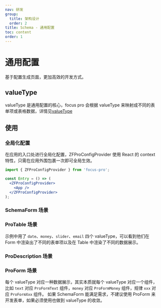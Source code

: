 ```yaml
---
nav: 研发
group:
  title: 架构设计
  order: 2
title: Schema - 通用配置
toc: content
order: 1
---
```


# 通用配置

基于配置生成页面，更加高效的开发方式。

## valueType

valueType 是通用配置的核心，focus pro 会根据 valueType 来映射成不同的表单项或表格数据，详情见[valueType](/guide/pre-value-type)

## 使用

### 全局化配置

在应用的入口处进行全局化配置，ZFProConfigProvider 使用 React 的 context 特性，只需在应用外围包裹一次即可全局生效。

```jsx | pure
import { ZFProConfigProvider } from 'focus-pro';

const Entry = () => (
  <ZFProConfigProvider>
    <App />
  </ZFProConfigProvider>
);
```

### SchemaForm 场景

<code src="@/demos/SchemaForm.tsx"></code>

### ProTable 场景

<code src="@/demos/ProTable.tsx"></code>

示例中用了 `date`、`money`、`slider`、`email` 四个 valueType，可以看到他们在 Form 中渲染出了不同的表单项以及在 Table 中渲染了不同的数据展示。

### ProDescription 场景

<code src="@/demos/ProDescriptions.tsx"></code>

### ProForm 场景

<code src="@/demos/ProForm.tsx"></code>

每个 valueType 对应一种数据展示，其实本质就每个 valueType 对应一个组件，比如 `text` 对应 `ProFormText` 组件，`money` 对应 `ProFormMoney` 组件，规律 `xxx` 对应 `ProFormXxx` 组件。
如果 SchemaForm 能满足需求，不建议使用 ProForm 来开发表单，如果必须使用也做到 valueType 的收敛。
